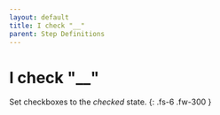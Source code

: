 ```yaml
---
layout: default
title: I check "__"
parent: Step Definitions
---
```


# I check "__"

Set checkboxes to the <em>checked</em> state.
{: .fs-6 .fw-300 }

